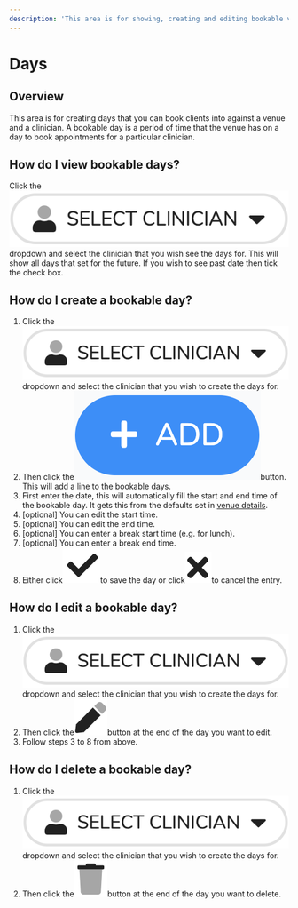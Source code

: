 ```yaml
---
description: 'This area is for showing, creating and editing bookable venue days.'
---
```


# Days

## Overview

This area is for creating days that you can book clients into against a venue and a clinician. A bookable day is a period of time that the venue has on a day to book appointments for a particular clinician.

## How do I view bookable days?

Click the![](../../.gitbook/assets/docs_selectclinician01.png)dropdown and select the clinician that you wish see the days for. This will show all days that set for the future. If you wish to see past date then tick the check box.

## How do I create a bookable day?

1. Click the![](../../.gitbook/assets/docs_selectclinician01.png)dropdown and select the clinician that you wish to create the days for.
2. Then click the![](../../.gitbook/assets/docs_add01.png)button. This will add a line to the bookable days.
3. First enter the date, this will automatically fill the start and end time of the bookable day. It gets this from the defaults set in [venue details](add-edit.md).
4. \[optional\] You can edit the start time.
5. \[optional\] You can edit the end time.
6. \[optional\] You can enter a break start time \(e.g. for lunch\).
7. \[optional\] You can enter a break end time.
8. Either click![](../../.gitbook/assets/docs_tick.png)to save the day or click![](../../.gitbook/assets/docs_cancel.png)to cancel the entry.

## How do I edit a bookable day?

1. Click the![](../../.gitbook/assets/docs_selectclinician01.png)dropdown and select the clinician that you wish to create the days for.
2. Then click the![](../../.gitbook/assets/docs_edit02.png)button at the end of the day you want to edit.
3. Follow steps 3 to 8 from above.

## How do I delete a bookable day?

1. Click the![](../../.gitbook/assets/docs_selectclinician01.png)dropdown and select the clinician that you wish to create the days for.
2. Then click the![](../../.gitbook/assets/docs_delete01.png)button at the end of the day you want to delete.


